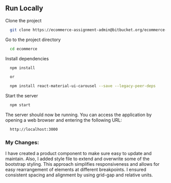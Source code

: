 ## Run Locally

Clone the project

```bash
  git clone https://ecommerce-assignment-admin@bitbucket.org/ecommerce-assignment/ecommerce.git
```

Go to the project directory

```bash
  cd ecommerce
```

Install dependencies

```bash
  npm install

  or

  npm install react-material-ui-carousel --save --legacy-peer-deps
```

Start the server

```bash
  npm start
```

The server should now be running. You can access the application by opening a web browser and entering the following URL:

```bash
  http://localhost:3000
```

### My Changes:

I have created a product component to make sure easy to update and maintain. Also, I added style file to extend and overwrite some of the bootstrap styling. This approach simplifies responsiveness and allows for easy rearrangement of elements at different breakpoints. I ensured consistent spacing and alignment by using grid-gap and relative units.
